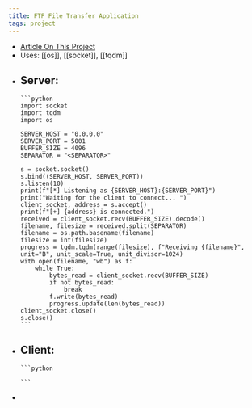 ```yaml
---
title: FTP File Transfer Application
tags: project
---
```


- [Article On This Project](https://medium.com/geekculture/build-your-own-file-transfer-app-using-python-within-5-minutes-56adffc7906b)
- Uses: [[os]], [[socket]], [[tqdm]]
- Server:
	-
	  ```python
	  import socket
	  import tqdm
	  import os
	  
	  SERVER_HOST = "0.0.0.0"
	  SERVER_PORT = 5001
	  BUFFER_SIZE = 4096
	  SEPARATOR = "<SEPARATOR>"
	  
	  s = socket.socket()
	  s.bind((SERVER_HOST, SERVER_PORT))
	  s.listen(10)
	  print(f"[*] Listening as {SERVER_HOST}:{SERVER_PORT}")
	  print("Waiting for the client to connect... ")
	  client_socket, address = s.accept()
	  print(f"[+] {address} is connected.")
	  received = client_socket.recv(BUFFER_SIZE).decode()
	  filename, filesize = received.split(SEPARATOR)
	  filename = os.path.basename(filename)
	  filesize = int(filesize)
	  progress = tqdm.tqdm(range(filesize), f"Receiving {filename}", unit="B", unit_scale=True, unit_divisor=1024)
	  with open(filename, "wb") as f:
	      while True:
	          bytes_read = client_socket.recv(BUFFER_SIZE)
	          if not bytes_read:
	              break
	          f.write(bytes_read)
	          progress.update(len(bytes_read))
	  client_socket.close()
	  s.close()
	  ```
- Client:
	-
	  ```python
	  
	  ```
-